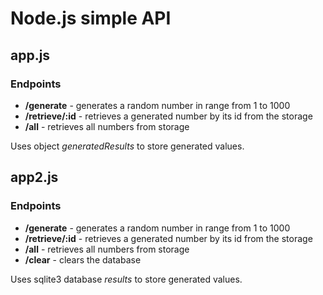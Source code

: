 # Node.js simple API
## app.js
### Endpoints
* **/generate** - generates a random number in range from 1 to 1000
* **/retrieve/:id** - retrieves a generated number by its id from the storage
* **/all** - retrieves all numbers from storage

Uses object *generatedResults* to store generated values.

## app2.js
### Endpoints
* **/generate** - generates a random number in range from 1 to 1000
* **/retrieve/:id** - retrieves a generated number by its id from the storage
* **/all** - retrieves all numbers from storage
* **/clear** - clears the database

Uses sqlite3 database *results* to store generated values.
